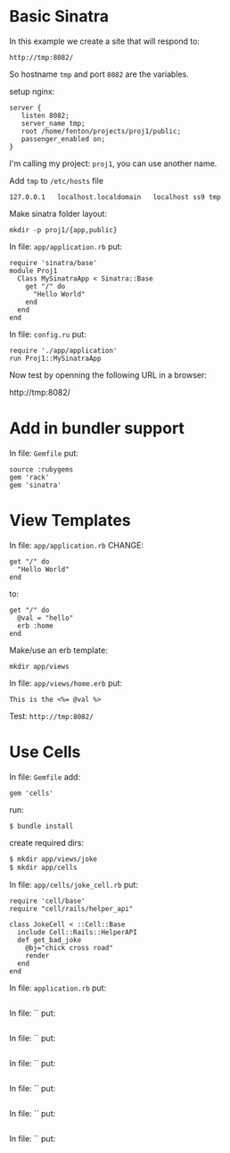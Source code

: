 # Basic Sinatra 

In this example we create a site that will respond to:

    http://tmp:8082/
    
So hostname `tmp` and port `8082` are the variables.    

setup nginx:

```
server {
   listen 8082;
   server_name tmp;
   root /home/fenton/projects/proj1/public;
   passenger_enabled on;
}
```

I'm calling my project: `proj1`, you can use another name.

Add `tmp` to `/etc/hosts` file

```
127.0.0.1	localhost.localdomain	localhost ss9 tmp
```

Make sinatra folder layout:

```
mkdir -p proj1/{app,public}
```

In file: `app/application.rb` put:

```
require 'sinatra/base'
module Proj1
  Class MySinatraApp < Sinatra::Base
    get "/" do
      "Hello World"
    end
  end
end
```

In file: `config.ru` put:

```
require './app/application'
run Proj1::MySinatraApp
```

Now test by openning the following URL in a browser:

   http://tmp:8082/

# Add in bundler support

In file: `Gemfile` put:

```
source :rubygems
gem 'rack'
gem 'sinatra'
```

# View Templates

In file: `app/application.rb` CHANGE:

```
get "/" do
  "Hello World"
end
```

to:

```
get "/" do
  @val = "hello"
  erb :home
end
```

Make/use an erb template:

    mkdir app/views
    
In file: `app/views/home.erb` put:

```
This is the <%= @val %>
```

Test: `http://tmp:8082/`
    
# Use Cells    

In file: `Gemfile` add:

```
gem 'cells'
```

run:

    $ bundle install

create required dirs:

```bash
$ mkdir app/views/joke
$ mkdir app/cells
```    
    
In file: `app/cells/joke_cell.rb` put:

```
require 'cell/base'
require "cell/rails/helper_api"

class JokeCell < ::Cell::Base
  include Cell::Rails::HelperAPI
  def get_bad_joke
    @bj="chick cross road"
    render
  end
end
```
    
In file: `application.rb` put:

```

```
    
In file: `` put:

```

```
    
In file: `` put:

```

```
    
In file: `` put:

```

```
    
In file: `` put:

```

```
    
In file: `` put:

```

```
    
In file: `` put:

```

```

